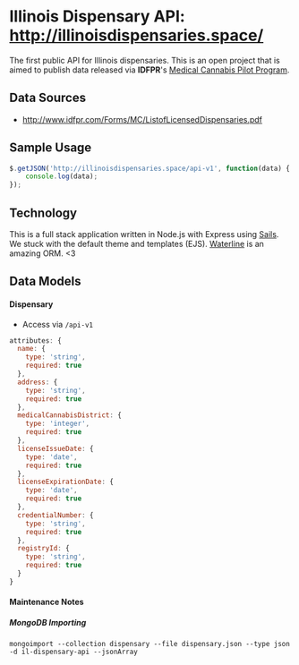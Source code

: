 # Illinois Dispensary API: http://illinoisdispensaries.space/ 

The first public API for Illinois dispensaries. This is an open project that is aimed to publish data released via **IDFPR**'s [Medical Cannabis Pilot Program](http://www.idfpr.com/profs/medcan.asp).

## Data Sources

* http://www.idfpr.com/Forms/MC/ListofLicensedDispensaries.pdf

## Sample Usage 

```javascript
$.getJSON('http://illinoisdispensaries.space/api-v1', function(data) {
	console.log(data);
});
```

## Technology

This is a full stack application written in Node.js with Express using  [Sails](http://sailsjs.org). We stuck with the default theme and templates (EJS). [Waterline](https://github.com/balderdashy/waterline) is an amazing ORM. <3

## Data Models

#### Dispensary

* Access via `/api-v1`

```javascript
attributes: {
  name: {
    type: 'string',
    required: true
  },
  address: {
    type: 'string',
    required: true
  },
  medicalCannabisDistrict: {
    type: 'integer',
    required: true
  },
  licenseIssueDate: {
    type: 'date',
    required: true
  },
  licenseExpirationDate: {
    type: 'date',
    required: true
  },
  credentialNumber: {
    type: 'string',
    required: true
  },
  registryId: {
    type: 'string',
    required: true
  }
}
```

#### Maintenance Notes

##### MongoDB Importing

`mongoimport --collection dispensary --file dispensary.json --type json -d il-dispensary-api --jsonArray`
